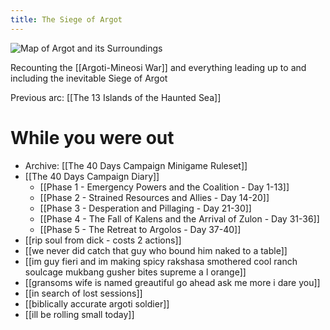 ```yaml
---
title: The Siege of Argot
---
```


![Map of Argot and its Surroundings](/assets/Map.png)


Recounting the [[Argoti-Mineosi War]] and everything leading up to and including the inevitable Siege of Argot

Previous arc: [[The 13 Islands of the Haunted Sea]]

# While you were out
- Archive: [[The 40 Days Campaign Minigame Ruleset]]
- [[The 40 Days Campaign Diary]]
   - [[Phase 1 - Emergency Powers and the Coalition - Day 1-13]]
   - [[Phase 2 - Strained Resources and Allies - Day 14-20]]
   - [[Phase 3 - Desperation and Pillaging - Day 21-30]]
   - [[Phase 4 - The Fall of Kalens and the Arrival of Zulon - Day 31-36]]
   - [[Phase 5 - The Retreat to Argolos - Day 37-40]]
- [[rip soul from dick - costs 2 actions]]
- [[we never did catch that guy who bound him naked to a table]]
- [[im guy fieri and im making spicy rakshasa smothered cool ranch soulcage mukbang gusher bites supreme a l orange]]
- [[gransoms wife is named greautiful go ahead ask me more i dare you]]
- [[in search of lost sessions]]
- [[biblically accurate argoti soldier]]
- [[ill be rolling small today]]